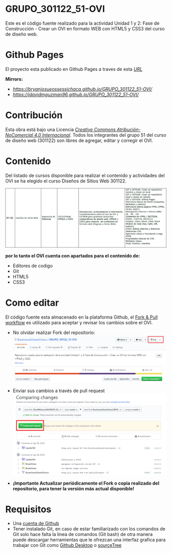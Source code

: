 # GRUPO_301122_51-OVI

Este es el código fuente realizado para la actividad Unidad 1 y 2: Fase de Construcción - Crear un OVI en formato WEB con HTML5 y CSS3 del curso de diseño web.

# Github Pages

El proyecto esta publicado en Github Pages a traves de esta [*URL*](https://bryanjosueossessichaca.github.io/GRUPO_301122_51-OVI/) 

**Mirrors:**

* *https://bryanjosueossessichaca.github.io/GRUPO_301122_51-OVI/*
* *https://jdavidmguzman96.github.io/GRUPO_301122_51-OVI/*

# Contribución

Esta obra está bajo una Licencia [*Creative Commons Atribución-NoComercial 4.0 Internacional*](https://creativecommons.org/licenses/by-nc/4.0/).
Todos los integrantes del grupo 51 del curso de diseño web (301122) son libres de agregar, editar y corregir el OVI. 

# Contenido

Del listado de cursos disponible para realizar el contenido y actividades del OVI se ha elegido el curso Diseños de Sitios Web 301122.

![contenido button](Imagenes/contenido.png)

**por lo tanto el OVI cuenta con apartados para el contenido de:**

* Editores de codigo
* Git
* HTML5
* CSS3

# Como editar

El código fuente esta almacenado en la plataforma Github, el [Fork & Pull workflow](https://help.github.com/articles/using-pull-requests) es utilizado para aceptar y revisar los cambios sobre el OVI.

* No olvidar realizar Fork del repositorio:
![Fork button](Imagenes/fork.png)

* Enviar sus cambios a través de pull request
![pullRequest button](Imagenes/pull-request.png)

* **¡Importante Actualizar periódicamente el Fork o copia realizado del repositorio, para tener la versión más actual disponible!**

# Requisitos

* Una [cuenta de Github](https://github.com)
* Tener instalado Git, en caso de estar familiarizado con los comandos de Git solo hace falta la linea de comandos (Git bash) de otra manera puede descargar herramientas que le ofrezcan una interfaz grafica para trabajar con Git como [Github Desktop](https://desktop.github.com/) o [sourceTree](https://www.sourcetreeapp.com/)

